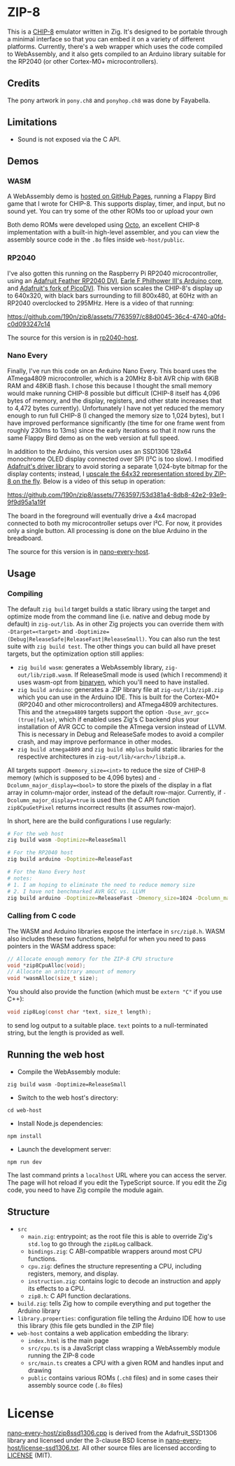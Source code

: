 # ZIP-8

This is a [CHIP-8](https://en.wikipedia.org/wiki/CHIP-8) emulator written in Zig. It's designed to be portable through a minimal interface so that you can embed it on a variety of different platforms. Currently, there's a web wrapper which uses the code compiled to WebAssembly, and it also gets compiled to an Arduino library suitable for the RP2040 (or other Cortex-M0+ microcontrollers).

## Credits

The pony artwork in `pony.ch8` and `ponyhop.ch8` was done by Fayabella.

## Limitations

- Sound is not exposed via the C API.

## Demos

### WASM

A WebAssembly demo is [hosted on GitHub Pages](https://190n.github.io/zip8/), running a Flappy Bird game that I wrote for CHIP-8. This supports display, timer, and input, but no sound yet. You can try some of the other ROMs too or upload your own

Both demo ROMs were developed using [Octo](https://github.com/JohnEarnest/Octo), an excellent CHIP-8 implementation with a built-in high-level assembler, and you can view the assembly source code in the `.8o` files inside `web-host/public`.

### RP2040

I've also gotten this running on the Raspberry Pi RP2040 microcontroller, using an [Adafruit Feather RP2040 DVI](https://www.adafruit.com/product/5710), [Earle F Philhower III's Arduino core](https://github.com/earlephilhower/arduino-pico), and [Adafruit's fork of PicoDVI](https://github.com/adafruit/PicoDVI). This version scales the CHIP-8's display up to 640x320, with black bars surrounding to fill 800x480, at 60Hz with an RP2040 overclocked to 295MHz. Here is a video of that running:

https://github.com/190n/zip8/assets/7763597/c88d0045-36c4-4740-a0fd-c0d093247c14

The source for this version is in [rp2040-host](rp2040-host).

### Nano Every

Finally, I've run this code on an Arduino Nano Every. This board uses the ATmega4809 microcontroller, which is a 20MHz 8-bit AVR chip with 6KiB RAM and 48KiB flash. I chose this because I thought the small memory would make running CHIP-8 possible but difficult (CHIP-8 itself has 4,096 bytes of memory, and the display, registers, and other state increases that to 4,472 bytes currently). Unfortunately I have not yet reduced the memory enough to run full CHIP-8 (I changed the memory size to 1,024 bytes), but I have improved performance significantly (the time for one frame went from roughly 230ms to 13ms) since the early iterations so that it now runs the same Flappy Bird demo as on the web version at full speed.

In addition to the Arduino, this version uses an SSD1306 128x64 monochrome OLED display connected over SPI (I²C is too slow). I modified [Adafruit's driver library](https://github.com/adafruit/Adafruit_SSD1306/) to avoid storing a separate 1,024-byte bitmap for the display contents; instead, I [upscale the 64x32 representation stored by ZIP-8 on the fly](nano-every-host/zip8ssd1306.cpp#L201-L231). Below is a video of this setup in operation:

https://github.com/190n/zip8/assets/7763597/53d381a4-8db8-42e2-93e9-9f9d95a1a19f

The board in the foreground will eventually drive a 4x4 macropad connected to both my microcontroller setups over I²C. For now, it provides only a single button. All processing is done on the blue Arduino in the breadboard.

The source for this version is in [nano-every-host](nano-every-host).

## Usage

### Compiling

The default `zig build` target builds a static library using the target and optimize mode from the command line (i.e. native and debug mode by default) in `zig-out/lib`. As in other Zig projects you can override them with `-Dtarget=<target>` and `-Doptimize=(Debug|ReleaseSafe|ReleaseFast|ReleaseSmall)`. You can also run the test suite with `zig build test`. The other things you can build all have preset targets, but the optimization option still applies:

- `zig build wasm`: generates a WebAssembly library, `zig-out/lib/zip8.wasm`. If ReleaseSmall mode is used (which I recommend) it uses wasm-opt from [binaryen](https://github.com/WebAssembly/binaryen), which you'll need to have installed.
- `zig build arduino`: generates a .ZIP library file at `zig-out/lib/zip8.zip` which you can use in the Arduino IDE. This is built for the Cortex-M0+ (RP2040 and other microcontrollers) and ATmega4809 architectures. This and the `atmega4809` targets support the option `-Duse_avr_gcc=(true|false)`, which if enabled uses Zig's C backend plus your installation of AVR GCC to compile the ATmega version instead of LLVM. This is necessary in Debug and ReleaseSafe modes to avoid a compiler crash, and may improve performance in other modes.
- `zig build atmega4809` and `zig build m0plus` build static libraries for the respective architectures in `zig-out/lib/<arch>/libzip8.a`.

All targets support `-Dmemory_size=<int>` to reduce the size of CHIP-8 memory (which is supposed to be 4,096 bytes) and `-Dcolumn_major_display=<bool>` to store the pixels of the display in a flat array in column-major order, instead of the default row-major. Currently, if `-Dcolumn_major_display=true` is used then the C API function `zip8CpuGetPixel` returns incorrect results (it assumes row-major).

In short, here are the build configurations I use regularly:

```sh
# For the web host
zig build wasm -Doptimize=ReleaseSmall

# For the RP2040 host
zig build arduino -Doptimize=ReleaseFast

# For the Nano Every host
# notes:
# 1. I am hoping to eliminate the need to reduce memory size
# 2. I have not benchmarked AVR GCC vs. LLVM
zig build arduino -Doptimize=ReleaseFast -Dmemory_size=1024 -Dcolumn_major_display=true -Duse_avr_gcc=true
```

### Calling from C code

The WASM and Arduino libraries expose the interface in `src/zip8.h`. WASM also includes these two functions, helpful for when you need to pass pointers in the WASM address space:

```c
// Allocate enough memory for the ZIP-8 CPU structure
void *zip8CpuAlloc(void);
// Allocate an arbitrary amount of memory
void *wasmAlloc(size_t size);
```

You should also provide the function (which must be `extern "C"` if you use C++):

```c
void zip8Log(const char *text, size_t length);
```

to send log output to a suitable place. `text` points to a null-terminated string, but the length is provided as well.

## Running the web host

- Compile the WebAssembly module:

```
zig build wasm -Doptimize=ReleaseSmall
```

- Switch to the web host's directory:

```
cd web-host
```

- Install Node.js dependencies:

```
npm install
```

- Launch the development server:

```
npm run dev
```

The last command prints a `localhost` URL where you can access the server. The page will hot reload if you edit the TypeScript source. If you edit the Zig code, you need to have Zig compile the module again.

## Structure

- `src`
	- `main.zig`: entrypoint; as the root file this is able to override Zig's `std.log` to go through the `zip8Log` callback.
	- `bindings.zig`: C ABI-compatible wrappers around most CPU functions.
	- `cpu.zig`: defines the structure representing a CPU, including registers, memory, and display.
	- `instruction.zig`: contains logic to decode an instruction and apply its effects to a CPU.
	- `zip8.h`: C API function declarations.
- `build.zig`: tells Zig how to compile everything and put together the Arduino library
- `library.properties`: configuration file telling the Arduino IDE how to use this library (this file gets bundled in the ZIP file)
- `web-host` contains a web application embedding the library:
	- `index.html` is the main page
	- `src/cpu.ts` is a JavaScript class wrapping a WebAssembly module running the ZIP-8 code
	- `src/main.ts` creates a CPU with a given ROM and handles input and drawing
	- `public` contains various ROMs (`.ch8` files) and in some cases their assembly source code (`.8o` files)

# License

[nano-every-host/zip8ssd1306.cpp](nano-every-host/zip8ssd1306.cpp) is derived from the Adafruit_SSD1306 library and licensed under the 3-clause BSD license in [nano-every-host/license-ssd1306.txt](nano-every-host/license-ssd1306.txt). All other source files are licensed according to [LICENSE](LICENSE) (MIT).
